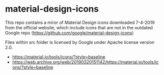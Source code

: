 # material-design-icons
This repo contains a miror of Material Design icons downloaded 7-4-2019 from the official website, which include icons that are not in the outdated Google repo (https://github.com/google/material-design-icons)

Files within src folder is licensed by Google under Apache license version 2.0.  
- https://material.io/tools/icons/?style=baseline  
- https://web.archive.org/web/20190320151142/https://material.io/tools/icons/?style=baseline

